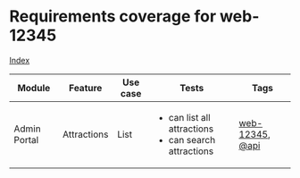 # Requirements coverage for web-12345

[Index](C:\code\uni-automation_main\unit\convertJsonToMd/index.md)

| Module | Feature | Use case | Tests | Tags |
|--------|---------|----------|-------|------|
| Admin Portal | Attractions | List | <ul><li>can list all attractions</li><li>can search attractions</li></ul> | [web-12345](tag_web-12345.md), [@api](tag_@api.md) |
